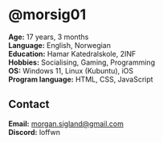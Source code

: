 # @morsig01  
**Age:** 17 years, 3 months  
**Language:** English, Norwegian  
**Education:** Hamar Katedralskole, 2INF  
**Hobbies:** Socialising, Gaming, Programming  
**OS:** Windows 11, Linux (Kubuntu), iOS  
**Program language:** HTML, CSS, JavaScript

Contact  
------
**Email:** morgan.sigland@gmail.com  
**Discord:** loffwn  
